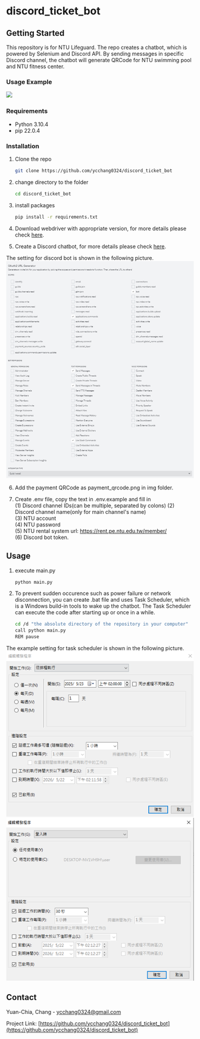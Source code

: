 # discord_ticket_bot

<!-- GETTING STARTED -->
## Getting Started

This repository is for NTU Lifeguard. The repo creates a chatbot, which is powered by Selenium and Discord API. By sending messages in specific Discord channel, the chatbot will generate QRCode for NTU swimming pool and NTU fitness center.

### Usage Example
![](examples/usage.gif)

### Requirements
* Python 3.10.4
* pip 22.0.4

### Installation

1. Clone the repo
   ```sh
   git clone https://github.com/ycchang0324/discord_ticket_bot
   ```

1. change directory to the folder
   ```sh
   cd discord_ticket_bot
   ```

3. install packages
   ```sh
   pip install -r requirements.txt
   ```

4. Download webdriver with appropriate version, for more details please check [here](https://developer.chrome.com/docs/chromedriver?hl=zh-tw).

5. Create a Discord chatbot, for more details please check [here](https://discord.com/developers/docs/intro).

The setting for discord bot is shown in the following picture.
![](examples/bot_setting.png)

6. Add the payment QRCode as payment_qrcode.png in img folder.

7. Create .env file, copy the text in .env.example and fill in  
(1) Discord channel IDs(can be multiple, separated by colons)
(2) Discord channel name(only for main channel's name)    
(3) NTU account  
(4) NTU password  
(5) NTU rental system url: https://rent.pe.ntu.edu.tw/member/  
(6) Discord bot token.  

<!-- USAGE EXAMPLES -->
## Usage

1. execute main.py
   ```sh
   python main.py
   ```

2. To prevent sudden occurence such as power failure or network disconnection, you can create .bat file and uses Task Scheduler, which is a Windows build-in tools to wake up the chatbot. The Task Scheduler can execute the code after starting up or once in a while.
   ```sh
   cd /d "the absolute directory of the repository in your computer"
   call python main.py
   REM pause
   ```
The example setting for task scheduler is shown in the following picture.
![](examples/task_scheduler_setting_starting_up.png)
![](examples/task_scheduler_setting_every_day.png)




<!-- CONTACT -->
## Contact

Yuan-Chia, Chang - ycchang0324@gmail.com

Project Link: [https://github.com/ycchang0324/discord_ticket_bot](https://github.com/ycchang0324/discord_ticket_bot)

